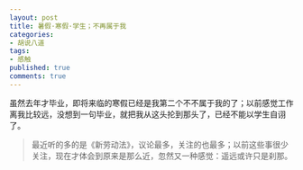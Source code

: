 ```yaml
---
layout: post
title: 暑假·寒假·学生；不再属于我
categories:
- 胡说八道
tags:
- 感触
published: true
comments: true
---
```

<p> 虽然去年才毕业，即将来临的寒假已经是我第二个不不属于我的了；以前感觉工作离我比较远，没想到一句毕业，就把我从这头抡到那头了，已经不能以学生自诩了。
<blockquote> 	最近听的多的是《新劳动法》，议论最多，关注的也最多；以前这些事很少关注，现在才体会到原来是那么近，忽然又一种感觉：遥远或许只是刹那。</blockquote></p>

